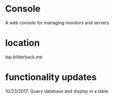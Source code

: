 # Console
A web console for managing monitors and servers

# location
tsp.bilderback.me

# functionality updates
10/23/2017: Query database and display in a table


